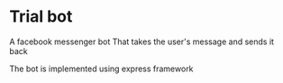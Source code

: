 # Trial bot
A facebook messenger bot That takes the user's message and sends it back

The bot is implemented using express framework
